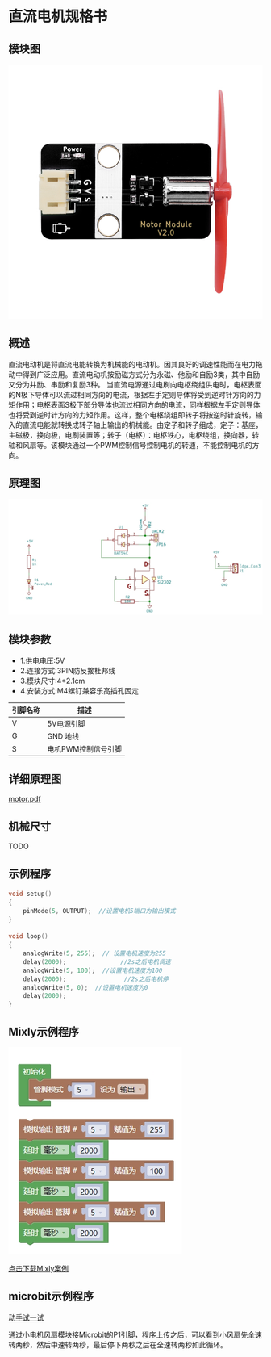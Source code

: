 # 直流电机规格书

## 模块图

![Motor Module](motorModule2/3pinMotor.jpg)

## 概述

​        直流电动机是将直流电能转换为机械能的电动机。因其良好的调速性能而在电力拖动中得到广泛应用。直流电动机按励磁方式分为永磁、他励和自励3类，其中自励又分为并励、串励和复励3种。 当直流电源通过电刷向电枢绕组供电时，电枢表面的N极下导体可以流过相同方向的电流，根据左手定则导体将受到逆时针方向的力矩作用；电枢表面S极下部分导体也流过相同方向的电流，同样根据左手定则导体也将受到逆时针方向的力矩作用。这样，整个电枢绕组即转子将按逆时针旋转，输入的直流电能就转换成转子轴上输出的机械能。由定子和转子组成，定子：基座，主磁极，换向极，电刷装置等；转子（电枢）：电枢铁心，电枢绕组，换向器，转轴和风扇等。该模块通过一个PWM控制信号控制电机的转速，不能控制电机的方向。

## 原理图

![5](motorModule2/3pinMotorModule.png)

## 模块参数

* 1.供电电压:5V
* 2.连接方式:3PIN防反接杜邦线
* 3.模块尺寸:4*2.1cm
* 4.安装方式:M4螺钉兼容乐高插孔固定

| 引脚名称 | 描述                |
| -------- | ------------------- |
| V        | 5V电源引脚          |
| G        | GND 地线            |
| S        | 电机PWM控制信号引脚 |

## 详细原理图

  [motor.pdf](motorModule2/motor3pin.pdf) 

## 机械尺寸

TODO

## 示例程序

```c
void setup()
{
    pinMode(5, OUTPUT);  //设置电机5端口为输出模式
}

void loop()
{         
    analogWrite(5, 255);  // 设置电机速度为255
	delay(2000);               //2s之后电机调速
    analogWrite(5, 100);  //设置电机速度为100
	delay(2000);                //2s之后电机停
    analogWrite(5, 0);  //设置电机速度为0
	delay(2000);               
}
```

## Mixly示例程序

![3pinMotorMixly](./motorModule2/3pinMotorMixly.png)

[点击下载Mixly案例](./motorModule2/3pinMotorMixly.zip)

## microbit示例程序

<a href="https://makecode.microbit.org/_bR98taPuz0rM" target="_blank">动手试一试</a>

​	通过小电机风扇模块接Microbit的P1引脚，程序上传之后，可以看到小风扇先全速转两秒，然后中速转两秒，最后停下两秒之后在全速转两秒如此循环。